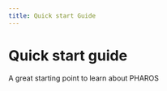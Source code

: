 ```yaml
---
title: Quick start Guide
---
```


# Quick start guide

A great starting point to learn about PHAROS
